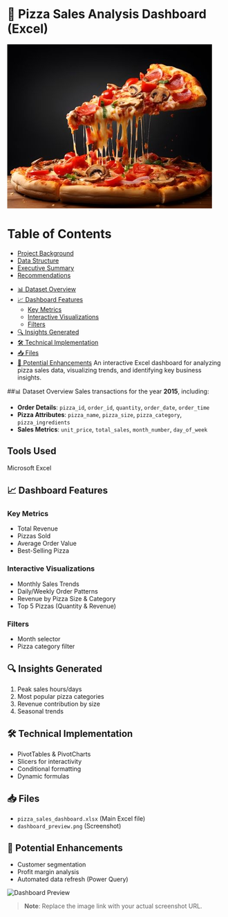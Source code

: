 # 🍕 Pizza Sales Analysis Dashboard (Excel)
![Dashboard Preview](https://github.com/NoirDOT/Pizza_Sales/blob/a52743d755b98503692180fbdcb68a32645c95f0/pizza%20image.jpg)
# Table of Contents
* [Project Background](#project-background)
* [Data Structure](#data-structure)
* [Executive Summary](#executive-summary)
* [Recommendations](#recommendations)

- [📊 Dataset Overview](#-dataset-overview)
- [📈 Dashboard Features](#-dashboard-features)
  - [Key Metrics](#key-metrics)
  - [Interactive Visualizations](#interactive-visualizations)
  - [Filters](#filters)
- [🔍 Insights Generated](#-insights-generated)
- [🛠️ Technical Implementation](#️-technical-implementation)
- [📥 Files](#-files)
- [🚀 Potential Enhancements](#-potential-enhancements)
An interactive Excel dashboard for analyzing pizza sales data, visualizing trends, and identifying key business insights.

##📊 Dataset Overview
Sales transactions for the year **2015**, including:
- **Order Details**: `pizza_id`, `order_id`, `quantity`, `order_date`, `order_time`
- **Pizza Attributes**: `pizza_name`, `pizza_size`, `pizza_category`, `pizza_ingredients`
- **Sales Metrics**: `unit_price`, `total_sales`, `month_number`, `day_of_week`

## Tools Used
Microsoft Excel

## 📈 Dashboard Features
### Key Metrics
- Total Revenue
- Pizzas Sold
- Average Order Value
- Best-Selling Pizza

### Interactive Visualizations
- Monthly Sales Trends
- Daily/Weekly Order Patterns
- Revenue by Pizza Size & Category
- Top 5 Pizzas (Quantity & Revenue)

### Filters
- Month selector
- Pizza category filter

## 🔍 Insights Generated
1. Peak sales hours/days
2. Most popular pizza categories
3. Revenue contribution by size
4. Seasonal trends

## 🛠️ Technical Implementation
- PivotTables & PivotCharts
- Slicers for interactivity
- Conditional formatting
- Dynamic formulas

## 📥 Files
- `pizza_sales_dashboard.xlsx` (Main Excel file)
- `dashboard_preview.png` (Screenshot)

## 🚀 Potential Enhancements
- Customer segmentation
- Profit margin analysis
- Automated data refresh (Power Query)

![Dashboard Preview](https://github.com/user-attachments/assets/d03861f7-7c48-462d-bbea-d1d34325c17f)

> **Note**: Replace the image link with your actual screenshot URL.
